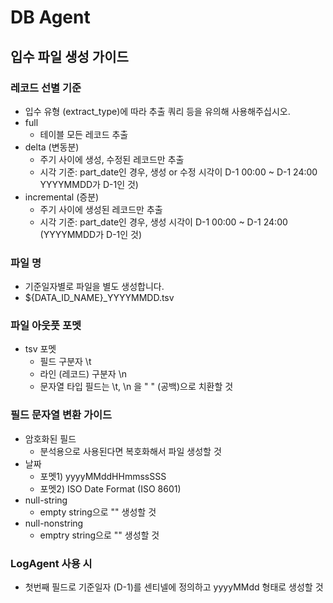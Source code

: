 # DB Agent

## 입수 파일 생성 가이드
### 레코드 선별 기준
* 입수 유형 (extract_type)에 따라 추출 쿼리 등을 유의해 사용해주십시오.
* full
    * 테이블 모든 레코드 추출
* delta (변동분)
    * 주기 사이에  생성, 수정된 레코드만 추출
    * 시각 기준: part_date인 경우, 생성 or 수정 시각이 D-1 00:00 ~ D-1 24:00 YYYYMMDD가 D-1인 것)
* incremental (증분)
    * 주기 사이에 생성된 레코드만 추출
    * 시각 기준: part_date인 경우, 생성 시각이 D-1 00:00 ~ D-1 24:00 (YYYYMMDD가 D-1인 것)

### 파일 명
* 기준일자별로 파일을 별도 생성합니다.
* ${DATA_ID_NAME}_YYYYMMDD.tsv

### 파일 아웃풋 포멧
* tsv 포멧
    * 필드 구분자 \t
    * 라인 (레코드) 구분자 \n
    * 문자열 타입 필드는 \t, \n 을 " " (공백)으로 치환할 것

### 필드 문자열 변환 가이드
* 암호화된 필드
    * 분석용으로 사용된다면 복호화해서 파일 생성할 것
* 날짜
    * 포멧1) yyyyMMddHHmmssSSS
    * 포멧2) ISO Date Format (ISO 8601)
* null-string
    * empty string으로 "" 생성할 것
* null-nonstring
    * emptry string으로 "" 생성할 것

### LogAgent 사용 시
* 첫번째 필드로 기준일자 (D-1)를 센티넬에 정의하고 yyyyMMdd 형태로 생성할 것
